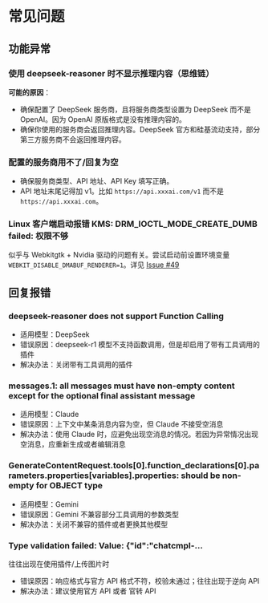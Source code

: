 # 常见问题

## 功能异常

### 使用 deepseek-reasoner 时不显示推理内容（思维链）

**可能的原因**：

- 确保配置了 DeepSeek 服务商，且将服务商类型设置为 DeepSeek 而不是 OpenAI。因为 OpenAI 原版格式是没有推理内容的。
- 确保你使用的服务商会返回推理内容。DeepSeek 官方和硅基流动支持，部分第三方服务商不会返回推理内容。

### 配置的服务商用不了/回复为空

- 确保服务商类型、API 地址、API Key 填写正确。
- API 地址末尾记得加 v1。比如 `https://api.xxxai.com/v1` 而不是 `https://api.xxxai.com`。

### Linux 客户端启动报错 KMS: DRM_IOCTL_MODE_CREATE_DUMB failed: 权限不够

似乎与 Webkitgtk + Nvidia 驱动的问题有关。尝试启动前设置环境变量 `WEBKIT_DISABLE_DMABUF_RENDERER=1`。详见 [Issue #49](https://github.com/NitroRCr/AIaW/issues/49)

## 回复报错

### deepseek-reasoner does not support Function Calling

- 适用模型：DeepSeek
- 错误原因：deepseek-r1 模型不支持函数调用，但是却启用了带有工具调用的插件
- 解决办法：关闭带有工具调用的插件

### messages.1: all messages must have non-empty content except for the optional final assistant message

- 适用模型：Claude
- 错误原因：上下文中某条消息内容为空，但 Claude 不接受空消息
- 解决办法：使用 Claude 时，应避免出现空消息的情况。若因为异常情况出现空消息，应重新生成或者编辑消息

### GenerateContentRequest.tools[0].function_declarations[0].parameters.properties[variables].properties: should be non-empty for OBJECT type

- 适用模型：Gemini
- 错误原因：Gemini 不兼容部分工具调用的参数类型
- 解决办法：关闭不兼容的插件或者更换其他模型

### Type validation failed: Value: {"id":"chatcmpl-…

往往出现在使用插件/上传图片时

- 错误原因：响应格式与官方 API 格式不符，校验未通过；往往出现于逆向 API
- 解决办法：建议使用官方 API 或者 官转 API


